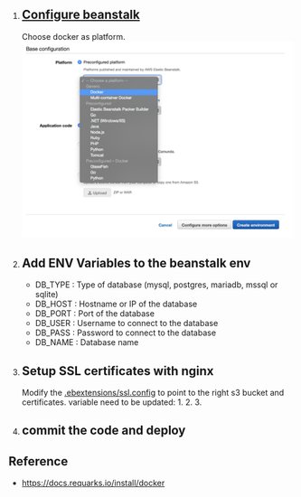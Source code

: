 
1. ## [Configure beanstalk](https://public.3.basecamp.com/p/SWkTxHda8XhiCackzJAynK3e)

    Choose docker as  platform.
    ![](images/choose_docker.png)


2. ## Add ENV Variables to the beanstalk env
    * DB_TYPE : Type of database (mysql, postgres, mariadb, mssql or sqlite)
    * DB_HOST : Hostname or IP of the database
    * DB_PORT : Port of the database
    * DB_USER : Username to connect to the database
    * DB_PASS : Password to connect to the database
    * DB_NAME : Database name

3. ## Setup SSL certificates with nginx
    Modify the [.ebextensions/ssl.config](.ebextensions/ssl.config) to point to the right s3 bucket and certificates.
    variable need to be updated:
        1. <bucket>
        2. <ssl>
        3. <domain>

4. ##  commit the code and deploy



## Reference

* https://docs.requarks.io/install/docker